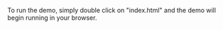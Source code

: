 To run the demo, simply double click on "index.html" and the demo will begin running in your browser.

